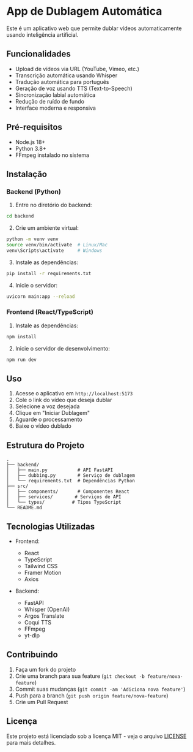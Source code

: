 # App de Dublagem Automática

Este é um aplicativo web que permite dublar vídeos automaticamente usando inteligência artificial.

## Funcionalidades

- Upload de vídeos via URL (YouTube, Vimeo, etc.)
- Transcrição automática usando Whisper
- Tradução automática para português
- Geração de voz usando TTS (Text-to-Speech)
- Sincronização labial automática
- Redução de ruído de fundo
- Interface moderna e responsiva

## Pré-requisitos

- Node.js 18+
- Python 3.8+
- FFmpeg instalado no sistema

## Instalação

### Backend (Python)

1. Entre no diretório do backend:
```bash
cd backend
```

2. Crie um ambiente virtual:
```bash
python -m venv venv
source venv/bin/activate  # Linux/Mac
venv\Scripts\activate     # Windows
```

3. Instale as dependências:
```bash
pip install -r requirements.txt
```

4. Inicie o servidor:
```bash
uvicorn main:app --reload
```

### Frontend (React/TypeScript)

1. Instale as dependências:
```bash
npm install
```

2. Inicie o servidor de desenvolvimento:
```bash
npm run dev
```

## Uso

1. Acesse o aplicativo em `http://localhost:5173`
2. Cole o link do vídeo que deseja dublar
3. Selecione a voz desejada
4. Clique em "Iniciar Dublagem"
5. Aguarde o processamento
6. Baixe o vídeo dublado

## Estrutura do Projeto

```
.
├── backend/
│   ├── main.py           # API FastAPI
│   ├── dubbing.py        # Serviço de dublagem
│   └── requirements.txt  # Dependências Python
├── src/
│   ├── components/       # Componentes React
│   ├── services/        # Serviços de API
│   └── types/          # Tipos TypeScript
└── README.md
```

## Tecnologias Utilizadas

- Frontend:
  - React
  - TypeScript
  - Tailwind CSS
  - Framer Motion
  - Axios

- Backend:
  - FastAPI
  - Whisper (OpenAI)
  - Argos Translate
  - Coqui TTS
  - FFmpeg
  - yt-dlp

## Contribuindo

1. Faça um fork do projeto
2. Crie uma branch para sua feature (`git checkout -b feature/nova-feature`)
3. Commit suas mudanças (`git commit -am 'Adiciona nova feature'`)
4. Push para a branch (`git push origin feature/nova-feature`)
5. Crie um Pull Request

## Licença

Este projeto está licenciado sob a licença MIT - veja o arquivo [LICENSE](LICENSE) para mais detalhes. 